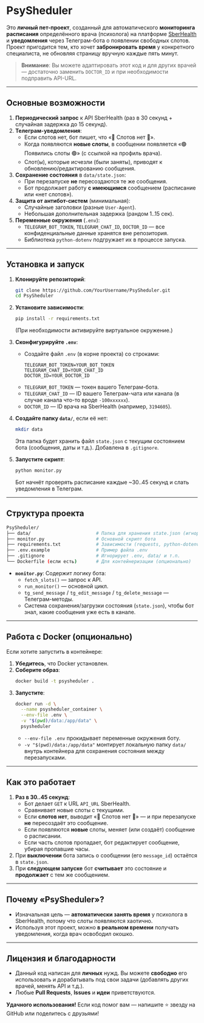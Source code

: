 # PsySheduler

Это **личный пет-проект**, созданный для автоматического **мониторинга расписания** определённого врача (психолога) на платформе [SberHealth](https://telemed-patient-bff.sberhealth.ru) и **уведомления** через Телеграм-бота о появлении свободных слотов.  
Проект пригодится тем, кто хочет **забронировать время** у конкретного специалиста, не обновляя страницу вручную каждые пять минут.  

> **Внимание**: Вы можете адаптировать этот код и для других врачей — достаточно заменить `DOCTOR_ID` и при необходимости подправить API-URL.

---

## Основные возможности

1. **Периодический запрос** к API SberHealth (раз в 30 секунд + случайная задержка до 15 секунд).
2. **Телеграм-уведомления**:
   - Если слотов нет, бот пишет, что «🔴 Слотов нет 🔴».
   - Когда появляются **новые слоты**, в сообщении появляется «🟢 Появились слоты 🟢» (с ссылкой на профиль врача).
   - Слот(ы), которые исчезли (были заняты), приводят к обновлению/редактированию сообщения.
3. **Сохранение состояния** в `data/state.json`:
   - При перезапуске **не** пересоздаются те же сообщения.
   - Бот продолжает работу **с имеющимся** сообщением (расписание или «нет слотов»).
4. **Защита от антибот-систем** (минимальная):
   - Случайные заголовки (разные `User-Agent`).
   - Небольшая дополнительная задержка (рандом 1..15 сек).
5. **Переменные окружения** (`.env`):
   - `TELEGRAM_BOT_TOKEN`, `TELEGRAM_CHAT_ID`, `DOCTOR_ID` — все конфиденциальные данные хранятся вне репозитория.
   - Библиотека `python-dotenv` подгружает их в процессе запуска.

---

## Установка и запуск

1. **Клонируйте репозиторий**:
   ```bash
   git clone https://github.com/YourUsername/PsySheduler.git
   cd PsySheduler
   ```

2. **Установите зависимости**:
   ```bash
   pip install -r requirements.txt
   ```
   (При необходимости активируйте виртуальное окружение.)

3. **Сконфигурируйте `.env`**:
   - Создайте файл `.env` (в корне проекта) со строками:
     ```dotenv
     TELEGRAM_BOT_TOKEN=YOUR_BOT_TOKEN
     TELEGRAM_CHAT_ID=YOUR_CHAT_ID
     DOCTOR_ID=YOUR_DOCTOR_ID
     ```
   - `TELEGRAM_BOT_TOKEN` — токен вашего Телеграм-бота.  
   - `TELEGRAM_CHAT_ID` — ID вашего Телеграм-чата или канала (в случае канала что-то вроде `-100xxxxxx`).  
   - `DOCTOR_ID` — ID врача на SberHealth (например, `3194605`).

4. **Создайте папку `data/`**, если её нет:
   ```bash
   mkdir data
   ```
   Эта папка будет хранить файл `state.json` с текущим состоянием бота (сообщения, даты и т.д.). Добавлена в `.gitignore`.

5. **Запустите скрипт**:
   ```bash
   python monitor.py
   ```
   Бот начнёт проверять расписание каждые ~30..45 секунд и слать уведомления в Телеграм.

---

## Структура проекта

```bash
PsySheduler/
├── data/                        # Папка для хранения state.json (игнорируется Git)
├── monitor.py                   # Основной скрипт бота
├── requirements.txt             # Зависимости (requests, python-dotenv и т.д.)
├── .env.example                 # Пример файла .env
├── .gitignore                   # Игнорирует .env, data/ и т.п.
└── Dockerfile (если есть)       # Для контейнеризации (опционально)
```

- **`monitor.py`**: Содержит логику бота:
  - `fetch_slots()` — запрос к API.
  - `run_monitor()` — основной цикл.
  - `tg_send_message` / `tg_edit_message` / `tg_delete_message` — Телеграм-методы.
  - Система сохранения/загрузки состояния (`state.json`), чтобы бот знал, какие сообщения уже есть в канале.

---

## Работа с Docker (опционально)

Если хотите запустить в контейнере:

1. **Убедитесь**, что Docker установлен.
2. **Соберите образ**:
   ```bash
   docker build -t psysheduler .
   ```
3. **Запустите**:
   ```bash
   docker run -d \
     --name psysheduler_container \
     --env-file .env \
     -v "$(pwd)/data:/app/data" \
     psysheduler
   ```
   - `--env-file .env` прокидывает переменные окружения боту.
   - `-v "$(pwd)/data:/app/data"` монтирует локальную папку `data/` внутрь контейнера для сохранения состояния между перезапусками.

---

## Как это работает

1. **Раз в 30..45 секунд**:
   - Бот делает `GET` к URL `API_URL` SberHealth.
   - Сравнивает новые слоты с текущими.
   - Если **слотов нет**, выводит «🔴 Слотов нет 🔴» — и при перезапуске **не** пересоздаёт это сообщение.
   - Если появляются **новые** слоты, меняет (или создаёт) сообщение о расписании.  
   - Если часть слотов пропадает, бот редактирует сообщение, убирая пропавшие часы.
2. При **выключении** бота запись о сообщении (его `message_id`) остаётся в `state.json`.  
3. При **следующем запуске** бот **считывает** это состояние и **продолжает** с тем же сообщением.

---

## Почему «PsySheduler»?

- Изначальная цель — **автоматически занять время** у психолога в SberHealth, потому что слоты появляются хаотично.  
- Используя этот проект, можно **в реальном времени** получать уведомления, когда врач освободил окошко.

---

## Лицензия и благодарности

- Данный код написан для **личных** нужд. Вы можете **свободно** его использовать и дорабатывать под свои задачи (добавлять других врачей, менять API и т.д.).  
- Любые **Pull Requests**, **Issues** и **идеи** приветствуются.

**Удачного использования!** Если код помог вам — напишите ⭐ звезду на GitHub или поделитесь с друзьями!